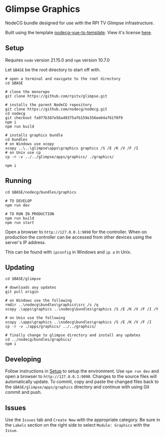# Glimpse Graphics

NodeCG bundle designed for use with the RPI TV Glimpse infrastructure.

Built using the template [nodecg-vue-ts-template](https://github.com/zoton2/nodecg-vue-ts-template). View it's license [here](./TEMPLATE_LICENSE).



## Setup

Requires `node` version 21.15.0 and `npm` version 10.7.0

Let `$BASE` be the root directory to start off with.

```shell
# open a terminal and navigate to the root directory
cd $BASE

# clone the monorepo
git clone https://github.com/rpitv/glimpse.git

# installs the parent NodeCG repository
git clone https://github.com/nodecg/nodecg.git
cd nodecg
git checkout fa977b387e56a49375afb159e356ee64af61f0f9
npm i
npm run build

# installs graphics bundle
cd bundles
# on Windows use xcopy
xcopy ..\..\glimpse\apps\graphics graphics /S /E /K /V /F /I
# on Unix use cp
cp -r -v ../../glimpse/apps/graphics/ ./graphics/

npm i
```



## Running

```shell
cd $BASE/nodecg/bundles/graphics

# TO DEVELOP
npm run dev

# TO RUN IN PRODUCTION
npm run build
npm run start
```
Open a browser to `http://127.0.0.1:9090` for the controller. When on production the controller can be accessed from other devices using the server's IP address.

This can be found with `ipconfig` in Windows and `ip a` in Unix.

## Updating

```shell
cd $BASE/glimpse

# downloads any updates
git pull origin

# on Windows use the following
rmdir ..\nodecg\bundles\graphics\src /s /q
xcopy .\apps\graphics ..\nodecg\bundles\graphics /S /E /K /V /F /I /Y

# on Unix use the following
xcopy .\apps\graphics ..\nodecg\bundles\graphics /S /E /K /V /F /I
cp -r -v ./apps/graphics/ ../../graphics/

# finally change to glimpse directory and install any updates
cd ../nodecg/bundles/graphics/
npm i
```

## Developing
Follow instructions in [Setup](#setup) to setup the environment. Use `npm run dev` and open a browser to `http://127.0.0.1:9090`. Changes to the source files will automatically update. To commit, copy and paste the changed files back to the `$BASE/glimpse/apps/graphics` directory and continue with using Git commit and push.

## Issues
Use the `Issues` tab and `Create New` with the appropriate category. Be sure in the `Labels` section on the right side to select `Module: Graphics` with the `Issue`.
